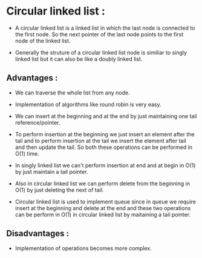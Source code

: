# Circular linked list : 

* A circular linked list is a linked list in which the last node is connected to the first node. So the next pointer of the last node points to the first node of the linked list.

* Generally the struture of a circular linked list node is similiar to singly linked list but it can also be like a doubly linked list.  

## Advantages : 

* We can traverse the whole list from any node.

* Implementation of algorithms like round robin is very easy.

* We can insert at the beginning and at the end by just maintaining one tail reference/pointer.

* To perform insertion at the beginning we just insert an element after the tail and to perform insertion at the tail we insert the element after tail and then update the tail. So both these operations can be performed in O(1) time.

* In singly linked list we can't perform insertion at end and at begin in O(1) by just maintain a tail pointer.

* Also in circular linked list we can perform delete from the beginning in O(1) by just deleting the next of tail.

* Circular linked list is used to implement queue since in queue we require insert at the beginning and delete at the end and these two operations can be perform in O(1) in circular linked list by maitaining a tail pointer.

## Disadvantages :

* Implementation of operations becomes more complex.